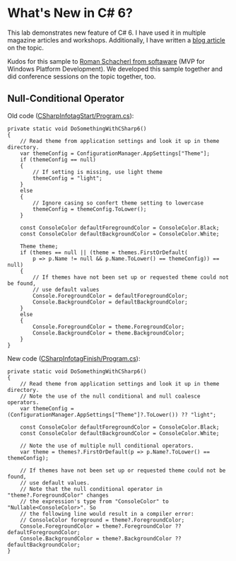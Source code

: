 # What's New in C# 6?

This lab demonstrates new feature of C# 6. I have used it
in multiple magazine articles and workshops. Additionally,
I have written a [blog article](http://www.software-architects.com/devblog/2014/12/04/NET-Infoday-Whats-New-in-C-6)
on the topic.

Kudos for this sample to [Roman Schacherl from softaware](http://www.softaware.at/About/Unser-Team)
(MVP for Windows Platform Development). We developed this sample together and
did conference sessions on the topic together, too.

## Null-Conditional Operator

Old code ([CSharpInfotagStart/Program.cs](CSharpInfotagStart/Program.cs)):

```
private static void DoSomethingWithCSharp6()
{
	// Read theme from application settings and look it up in theme directory.
	var themeConfig = ConfigurationManager.AppSettings["Theme"];
	if (themeConfig == null)
	{
		// If setting is missing, use light theme
		themeConfig = "light";
	}
	else
	{
		// Ignore casing so confert theme setting to lowercase
		themeConfig = themeConfig.ToLower();
	}

	const ConsoleColor defaultForegroundColor = ConsoleColor.Black;
	const ConsoleColor defaultBackgroundColor = ConsoleColor.White;

	Theme theme;
	if (themes == null || (theme = themes.FirstOrDefault(
		p => p.Name != null && p.Name.ToLower() == themeConfig)) == null)
	{
		// If themes have not been set up or requested theme could not be found, 
		// use default values
		Console.ForegroundColor = defaultForegroundColor;
		Console.BackgroundColor = defaultBackgroundColor;
	}
	else
	{
		Console.ForegroundColor = theme.ForegroundColor;
		Console.BackgroundColor = theme.BackgroundColor;
	}
}
```

New code ([CSharpInfotagFinish/Program.cs](CSharpInfotagFinish/Program.cs)):

```
private static void DoSomethingWithCSharp6()
{
	// Read theme from application settings and look it up in theme directory.
	// Note the use of the null conditional and null coalesce operators.
	var themeConfig = (ConfigurationManager.AppSettings["Theme"]?.ToLower()) ?? "light";

	const ConsoleColor defaultForegroundColor = ConsoleColor.Black;
	const ConsoleColor defaultBackgroundColor = ConsoleColor.White;

	// Note the use of multiple null conditional operators.
	var theme = themes?.FirstOrDefault(p => p.Name?.ToLower() == themeConfig);

	// If themes have not been set up or requested theme could not be found, 
	// use default values.
	// Note that the null conditional operator in "theme?.ForegroundColor" changes
	// the expression's type from "ConsoleColor" to "Nullable<ConsoleColor>". So
	// the following line would result in a compiler error:
	// ConsoleColor foreground = theme?.ForegroundColor;
	Console.ForegroundColor = theme?.ForegroundColor ?? defaultForegroundColor;
	Console.BackgroundColor = theme?.BackgroundColor ?? defaultBackgroundColor;
}
```
